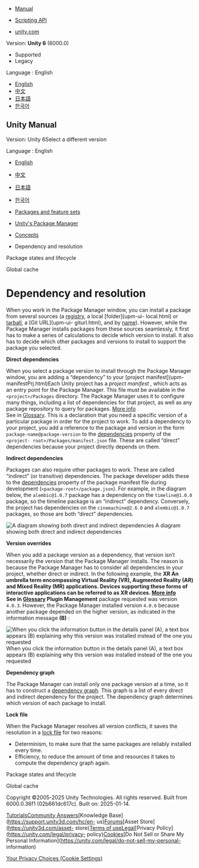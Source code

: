[](https://docs.unity3d.com)

  * [Manual](../Manual/index.html)
  * [Scripting API](../ScriptReference/index.html)

  * [unity.com](https://unity.com/)

Version: **Unity 6** (6000.0)

  * Supported
  * Legacy

Language : English

  * [English](/Manual/upm-dependencies.html)
  * [中文](/cn/current/Manual/upm-dependencies.html)
  * [日本語](/ja/current/Manual/upm-dependencies.html)
  * [한국어](/kr/current/Manual/upm-dependencies.html)

[](https://docs.unity3d.com)

## Unity Manual

Version: Unity 6Select a different version

Language : English

  * [English](/Manual/upm-dependencies.html)
  * [中文](/cn/current/Manual/upm-dependencies.html)
  * [日本語](/ja/current/Manual/upm-dependencies.html)
  * [한국어](/kr/current/Manual/upm-dependencies.html)

  * [Packages and feature sets](PackagesList.html)
  * [Unity's Package Manager](Packages.html)
  * [Concepts](upm-concepts.html)
  * Dependency and resolution

[](upm-lifecycle.html)

Package states and lifecycle

[](upm-cache.html)

Global cache

# Dependency and resolution

When you work in the Package Manager window, you can install a package from
several sources (a [registry](upm-ui-install.html), a local [folder](upm-ui-
local.html) or [tarball](upm-ui-tarball.html), a [Git URL](upm-ui-
giturl.html), and by [name](upm-ui-quick.html)). However, while the Package
Manager installs packages from these sources seamlessly, it first has to make
a series of calculations to decide which version to install. It also has to
decide which other packages and versions to install to support the package you
selected.

****Direct dependencies****

When you select a package version to install through the Package Manager
window, you are adding a “dependency” to your [project manifest](upm-
manifestPrj.html)Each Unity project has a _project manifest_ , which acts as
an entry point for the Package Manager. This file must be available in the
`<project>/Packages` directory. The Package Manager uses it to configure many
things, including a list of dependencies for that project, as well as any
package repository to query for packages. [More info](upm-manifestPrj.html)  
See in [Glossary](Glossary.html#Projectmanifest). This is a declaration that
you need a specific version of a particular package in order for the project
to work. To add a dependency to your project, you add a reference to the
package and version in the form `package-name@package-version` to the
[dependencies](upm-manifestPrj.html#dependencies) property of the `<project-
root>/Packages/manifest.json` file. These are called “direct” dependencies
because your project directly depends on them.

****Indirect dependencies****

Packages can also require other packages to work. These are called “indirect”
(or transitive) dependencies. The package developer adds these to the
[dependencies](upm-manifestPkg.html#dependencies) property of the package
manifest file during development (`<package-root>/package.json`). For example,
in the diagram below, the `alembic@1.0.7` package has a dependency on the
`timeline@1.0.0` package, so the timeline package is an “indirect” dependency.
Conversely, the project has dependencies on the `cinemachine@2.6.0` and
`alembic@1.0.7` packages, so those are both “direct” dependencies.

![A diagram showing both direct and indirect
dependencies](../uploads/Main/upm-dependencies.svg) A diagram showing both
direct and indirect dependencies

**Version overrides**

When you add a package version as a dependency, that version isn’t necessarily
the version that the Package Manager installs. The reason is because the
Package Manager has to consider all dependencies in your project, whether
direct or indirect. In the following example, the ****XR** An umbrella term
encompassing Virtual Reality (VR), Augmented Reality (AR) and Mixed Reality
(MR) applications. Devices supporting these forms of interactive applications
can be referred to as XR devices. [More info](XR.html)  
See in [Glossary](Glossary.html#XR) Plugin Management** package requested was
version `4.0.3`. However, the Package Manager installed version `4.0.6`
because another package depended on the higher version, as indicated in the
information message **(B)** :

![When you click the information button in the details panel \(A\), a text box
appears \(B\) explaining why this version was installed instead of the one you
requested](../uploads/Main/upm-solver-visual-cues.png) When you click the
information button in the details panel (A), a text box appears (B) explaining
why this version was installed instead of the one you requested

**Dependency graph**

The Package Manager can install only one package version at a time, so it has
to construct a [dependency graph](upm-conflicts.html). This graph is a list of
every direct and indirect dependency for the project. The dependency graph
determines which version of each package to install.

**Lock file**

When the Package Manager resolves all version conflicts, it saves the
resolution in a [lock file](upm-conflicts-auto.html) for two reasons:

  * Determinism, to make sure that the same packages are reliably installed every time.
  * Efficiency, to reduce the amount of time and resources it takes to compute the dependency graph again.

  

[](upm-lifecycle.html)

Package states and lifecycle

[](upm-cache.html)

Global cache

Copyright ©2005-2025 Unity Technologies. All rights reserved. Built from
6000.0.36f1 (02b661dc617c). Built on: 2025-01-14.

[Tutorials](https://learn.unity.com/)[Community
Answers](https://answers.unity3d.com)[Knowledge
Base](https://support.unity3d.com/hc/en-
us)[Forums](https://forum.unity3d.com)[Asset Store](https://unity3d.com/asset-
store)[Terms of
use](https://docs.unity3d.com/Manual/TermsOfUse.html)[Legal](https://unity.com/legal)[Privacy
Policy](https://unity.com/legal/privacy-
policy)[Cookies](https://unity.com/legal/cookie-policy)[Do Not Sell or Share
My Personal Information](https://unity.com/legal/do-not-sell-my-personal-
information)

[Your Privacy Choices (Cookie Settings)](javascript:void\(0\);)

